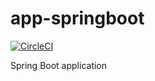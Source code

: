 # app-springboot

[![CircleCI](https://dl.circleci.com/status-badge/img/circleci/9d7upAXPF6S2dAHVNXienM/CUMUebR4SHACSPto6fksa5/tree/main.svg?style=shield)](https://dl.circleci.com/status-badge/redirect/circleci/9d7upAXPF6S2dAHVNXienM/CUMUebR4SHACSPto6fksa5/tree/main)

Spring Boot application
